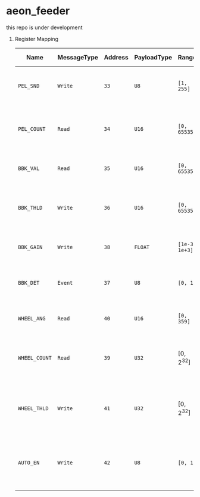 # aeon_feeder

this repo is under development

1. Register Mapping

   | Name          | MessageType | Address | PayloadType | Range          | Access | Default Value | Description                                                     |
   | ------------- | ----------- | ------- | ----------- | -------------- | ------ | ------------- | --------------------------------------------------------------- |
   | `PEL_SND`     | `Write`     | `33`    | `U8`        | `[1, 255]`     | `W`    | `Null`        | Deliver a certain number of pellets to the wheel                |
   | `PEL_COUNT`   | `Read`      | `34`    | `U16`       | `[0, 65535]`   | `R`    | `0`           | Returns the number of pellet has dropped since power-up         |
   | `BBK_VAL`     | `Read`      | `35`    | `U16`       | `[0, 65535]`   | `R`    | `0`           | Return the raw value of the beam break                          |
   | `BBK_THLD`    | `Write`     | `36`    | `U16`       | `[0, 65535]`   | `W/R`  | `8000`        | Set the threshold for beam break for pellet detection           |
   | `BBK_GAIN`    | `Write`     | `38`    | `FLOAT`     | `[1e-3, 1e+3]` | `W/R`  | `1`           | Set the sensitvity of the beam break                            |
   | `BBK_DET`     | `Event`     | `37`    | `U8`        | `[0, 1]`       | `R`    | `0`           | Send the value 1 when the pellet delivered                      |
   | `WHEEL_ANG`   | `Read`      | `40`    | `U16`       | `[0, 359]`     | `R`    | `0`           | Return the current position of the wheel                        |
   | `WHEEL_COUNT` | `Read`      | `39`    | `U32`       | [0, $2^{32}$]  | `R`    | `0`           | Returns the turns of wheel has rotated since power-up           |
   | `WHEEL_THLD`  | `Write`     | `41`    | `U32`       | [0, $2^{32}$]  | `W/R`  | `0`           | Set the threshold for wheel rotation to trigger pellet delivery |
   | `AUTO_EN`     | `Write`     | `42`    | `U8`        | `[0, 1]`       | `W/R`  | `0`           | Automatic operation of the feeder according to set thresholds   |

